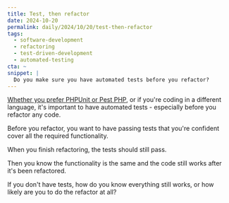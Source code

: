 ```yaml
---
title: Test, then refactor
date: 2024-10-20
permalink: daily/2024/10/20/test-then-refactor
tags:
  - software-development
  - refactoring
  - test-driven-development
  - automated-testing
cta: ~
snippet: |
  Do you make sure you have automated tests before you refactor?
---
```


[Whether you prefer PHPUnit or Pest PHP][0], or if you're coding in a different language, it's important to have automated tests - especially before you refactor any code.

Before you refactor, you want to have passing tests that you're confident cover all the required functionality.

When you finish refactoring, the tests should still pass.

Then you know the functionality is the same and the code still works after it's been refactored.

If you don't have tests, how do you know everything still works, or how likely are you to do the refactor at all?

[0]: {{site.url}}/daily/2024/10/19/phpunit-or-pest
